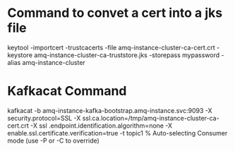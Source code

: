 # Command to convet a cert into a jks file
keytool -importcert -trustcacerts -file amq-instance-cluster-ca-cert.crt -keystore amq-instance-cluster-ca-truststore.jks -storepass mypassword -alias amq-instance-cluster

# Kafkacat Command
kafkacat -b amq-instance-kafka-bootstrap.amq-instance.svc:9093 -X security.protocol=SSL -X ssl.ca.location=/tmp/amq-instance-cluster-ca-cert.crt -X ssl
.endpoint.identification.algorithm=none   -X enable.ssl.certificate.verification=true -t topic1
% Auto-selecting Consumer mode (use -P or -C to override)
